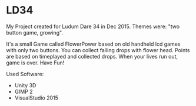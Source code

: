 # LD34

My Project created for Ludum Dare 34 in Dec 2015. Themes were: "two button game, growing". 

It's a small Game called FlowerPower based on old handheld lcd games with only two buttons. You can collect falling drops with flower head. Points are based on timeplayed and collected drops. When your lives run out, game is over. Have Fun!

Used Software:
  * Unity 3D
  * GIMP 2
  * VisualStudio 2015
